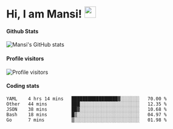 # Hi, I am Mansi! <img src="https://user-images.githubusercontent.com/1303154/88677602-1635ba80-d120-11ea-84d8-d263ba5fc3c0.gif" width="30px">

#### Github Stats

![Mansi's GitHub stats](https://github-readme-stats.vercel.app/api?username=mansikulkarni96&theme=tokyonight&count_private=true&show_icons=true&hide=contribs)

#### Profile visitors

![Profile visitors](https://visitor-badge.glitch.me/badge?page_id=page.id&left_color=grey&right_color=blue)

#### Coding stats

<!--START_SECTION:waka-->
```text
YAML    4 hrs 14 mins   █████████████████▓░░░░░░░   70.00 % 
Other   44 mins         ███░░░░░░░░░░░░░░░░░░░░░░   12.35 % 
JSON    38 mins         ██▓░░░░░░░░░░░░░░░░░░░░░░   10.68 % 
Bash    18 mins         █▒░░░░░░░░░░░░░░░░░░░░░░░   04.97 % 
Go      7 mins          ▒░░░░░░░░░░░░░░░░░░░░░░░░   01.98 % 
```
<!--END_SECTION:waka-->
